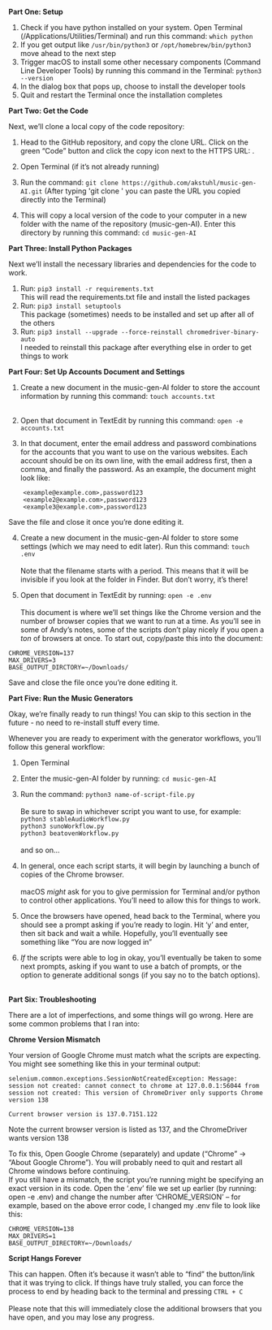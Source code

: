 **Part One: Setup**

1. Check if you have python installed on your system. Open Terminal (/Applications/Utilities/Terminal) and run this command: `which python`
2. If you get output like `/usr/bin/python3` or `/opt/homebrew/bin/python3` move ahead to the next step
3. Trigger macOS to install some other necessary components (Command Line Developer Tools) by running this command in the Terminal: `python3 --version`
4. In the dialog box that pops up, choose to install the developer tools
5. Quit and restart the Terminal once the installation completes

**Part Two: Get the Code**

Next, we’ll clone a local copy of the code repository:

1. Head to the GitHub repository, and copy the clone URL. Click on the green “Code” button and click the copy icon next to the HTTPS URL: .

2. Open Terminal (if it’s not already running)
3. Run the command: `git clone https://github.com/akstuhl/music-gen-AI.git`
    (After typing 'git clone ' you can paste the URL you copied directly into the Terminal)
4. This will copy a local version of the code to your computer in a new folder with the name of the repository (music-gen-AI). Enter this directory by running this command: `cd music-gen-AI`

**Part Three: Install Python Packages**

Next we’ll install the necessary libraries and dependencies for the code to work.

1. Run: `pip3 install -r requirements.txt`  
    This will read the requirements.txt file and install the listed packages
2. Run: `pip3 install setuptools`  
    This package (sometimes) needs to be installed and set up after all of the others
3. Run: `pip3 install --upgrade --force-reinstall chromedriver-binary-auto`  
    I needed to reinstall this package after everything else in order to get things to work

**Part Four: Set Up Accounts Document and Settings**

1. Create a new document in the music-gen-AI folder to store the account information by running this command: `touch accounts.txt`  
    <br/>
2. Open that document in TextEdit by running this command: `open -e accounts.txt`  

3. In that document, enter the email address and password combinations for the accounts that you want to use on the various websites. Each account should be on its own line, with the email address first, then a comma, and finally the password. As an example, the document might look like:
```
    <example@example.com>,password123  
    <example2@example.com>,password123  
    <example3@example.com>,password123
```

Save the file and close it once you’re done editing it.  

4. Create a new document in the music-gen-AI folder to store some settings (which we may need to edit later). Run this command: `touch .env`  
    <br/>Note that the filename starts with a period. This means that it will be invisible if you look at the folder in Finder. But don’t worry, it’s there!  

5. Open that document in TextEdit by running: `open -e .env`  
    <br/>This document is where we’ll set things like the Chrome version and the number of browser copies that we want to run at a time. As you’ll see in some of Andy’s notes, some of the scripts don’t play nicely if you open a _ton_ of browsers at once. To start out, copy/paste this into the document:  

```
CHROME_VERSION=137  
MAX_DRIVERS=3  
BASE_OUTPUT_DIRCTORY=~/Downloads/  
```

Save and close the file once you’re done editing it.  

**Part Five: Run the Music Generators**

Okay, we’re finally ready to run things! You can skip to this section in the future - no need to re-install stuff every time.

Whenever you are ready to experiment with the generator workflows, you’ll follow this general workflow:

1. Open Terminal
2. Enter the music-gen-AI folder by running: `cd music-gen-AI`
3. Run the command: `python3 name-of-script-file.py`  
    <br/>Be sure to swap in whichever script you want to use, for example:  
    `python3 stableAudioWorkflow.py`  
    `python3 sunoWorkflow.py`  
    `python3 beatovenWorkflow.py`  
    <br/>and so on…  

4. In general, once each script starts, it will begin by launching a bunch of copies of the Chrome browser.  
    <br/>macOS _might_ ask for you to give permission for Terminal and/or python to control other applications. You’ll need to allow this for things to work.  

5. Once the browsers have opened, head back to the Terminal, where you should see a prompt asking if you’re ready to login. Hit ‘y’ and enter, then sit back and wait a while. Hopefully, you’ll eventually see something like “You are now logged in”
6. _If_ the scripts were able to log in okay, you’ll eventually be taken to some next prompts, asking if you want to use a batch of prompts, or the option to generate additional songs (if you say no to the batch options).  
    <br/>

**Part Six: Troubleshooting**

There are a lot of imperfections, and some things will go wrong. Here are some common problems that I ran into:

**Chrome Version Mismatch**

Your version of Google Chrome must match what the scripts are expecting. You might see something like this in your terminal output:

```
selenium.common.exceptions.SessionNotCreatedException: Message: session not created: cannot connect to chrome at 127.0.0.1:56044 from session not created: This version of ChromeDriver only supports Chrome version 138

Current browser version is 137.0.7151.122
```

Note the current browser version is listed as 137, and the ChromeDriver wants version 138

To fix this, Open Google Chrome (separately) and update (“Chrome” -> “About Google Chrome”). You will probably need to quit and restart all Chrome windows before continuing.  
If you still have a mismatch, the script you’re running might be specifying an exact version in its code. Open the ‘.env’ file we set up earlier (by running: open -e .env) and change the number after ‘CHROME_VERSION’ – for example, based on the above error code, I changed my .env file to look like this:  

```
CHROME_VERSION=138
MAX_DRIVERS=1
BASE_OUTPUT_DIRECTORY=~/Downloads/
```

**Script Hangs Forever**

This can happen. Often it’s because it wasn’t able to “find” the button/link that it was trying to click. If things have truly stalled, you can force the process to end by heading back to the terminal and pressing `CTRL + C`  
<br/>Please note that this will immediately close the additional browsers that you have open, and you may lose any progress.